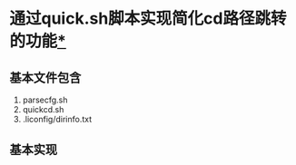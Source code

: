 # 通过quick.sh脚本实现简化cd路径跳转的功能[*](https://segmentfault.com/a/1190000025190817)

## 基本文件包含
1. parsecfg.sh
2. quickcd.sh
3. .liconfig/dirinfo.txt

## 基本实现
